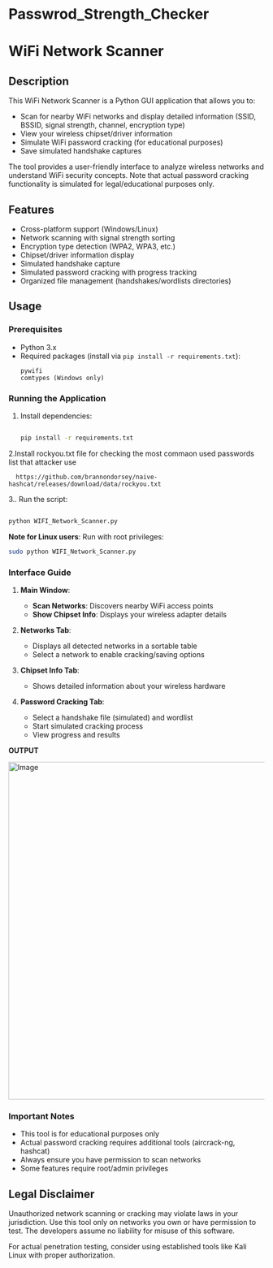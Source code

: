# Passwrod_Strength_Checker
# WiFi Network Scanner

## Description
This WiFi Network Scanner is a Python GUI application that allows you to:
- Scan for nearby WiFi networks and display detailed information (SSID, BSSID, signal strength, channel, encryption type)
- View your wireless chipset/driver information
- Simulate WiFi password cracking (for educational purposes)
- Save simulated handshake captures

The tool provides a user-friendly interface to analyze wireless networks and understand WiFi security concepts. Note that actual password cracking functionality is simulated for legal/educational purposes only.

## Features
- Cross-platform support (Windows/Linux)
- Network scanning with signal strength sorting
- Encryption type detection (WPA2, WPA3, etc.)
- Chipset/driver information display
- Simulated handshake capture
- Simulated password cracking with progress tracking
- Organized file management (handshakes/wordlists directories)

## Usage

### Prerequisites
- Python 3.x
- Required packages (install via `pip install -r requirements.txt`):
  ```
  pywifi
  comtypes (Windows only)
  ```

### Running the Application
1. Install dependencies:
   ```bash

   pip install -r requirements.txt

   ```
2.Install rockyou.txt file for checking the most commaon used passwords list that attacker use

      https://github.com/brannondorsey/naive-hashcat/releases/download/data/rockyou.txt
      
3.. Run the script:
   ```bash

python WIFI_Network_Scanner.py

   ```

   **Note for Linux users**: Run with root privileges:
   ```bash
   sudo python WIFI_Network_Scanner.py
   ```

### Interface Guide
1. **Main Window**:
   - **Scan Networks**: Discovers nearby WiFi access points
   - **Show Chipset Info**: Displays your wireless adapter details

2. **Networks Tab**:
   - Displays all detected networks in a sortable table
   - Select a network to enable cracking/saving options

3. **Chipset Info Tab**:
   - Shows detailed information about your wireless hardware

4. **Password Cracking Tab**:
   - Select a handshake file (simulated) and wordlist
   - Start simulated cracking process
   - View progress and results
  
**OUTPUT**


  <img width="627" height="665" alt="Image" src="https://github.com/user-attachments/assets/9c120efa-e768-4a48-a850-18d68b77a697" />      


### Important Notes
- This tool is for educational purposes only
- Actual password cracking requires additional tools (aircrack-ng, hashcat)
- Always ensure you have permission to scan networks
- Some features require root/admin privileges

## Legal Disclaimer
Unauthorized network scanning or cracking may violate laws in your jurisdiction. Use this tool only on networks you own or have permission to test. The developers assume no liability for misuse of this software.

For actual penetration testing, consider using established tools like Kali Linux with proper authorization.

